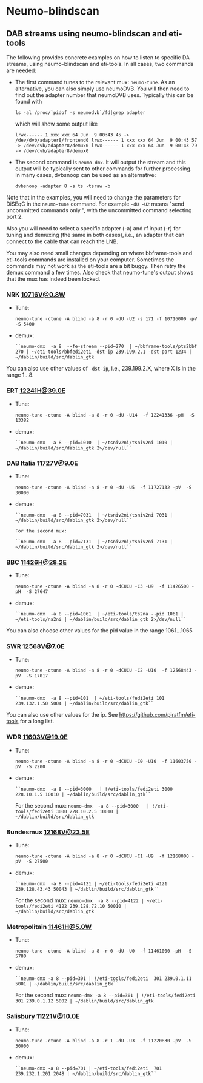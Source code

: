 # Neumo-blindscan

##  DAB streams using neumo-blindscan and eti-tools ##

The following provides concrete examples on how to listen to specific DA streams,
using neumo-blindscan and eti-tools. In all cases, two commands are needed:

* The first command tunes to the relevant mux: `neumo-tune`. As an alternative,
  you can also simply use neumoDVB. You will then need to find out the adapter
  number that neumoDVB uses. Typically this can be found with

  ``ls -al /proc/`pidof -s neumodvb`/fd|grep adapter``

  which will show some output like

  ``
  lrwx------ 1 xxx xxx 64 Jun  9 00:43 45 -> /dev/dvb/adapter8/frontend0
  lrwx------ 1 xxx xxx 64 Jun  9 00:43 57 -> /dev/dvb/adapter8/demux0
  lrwx------ 1 xxx xxx 64 Jun  9 00:43 79 -> /dev/dvb/adapter8/demux0
  ``
* The second command is `neumo-dmx`. It will output the stream and this output will be typically sent
  to other commands for further processing.  In many cases, dvbsnoop can be used as an alternative:

  ``dvbsnoop -adapter 8 -s ts -tsraw -b``

Note that in the examples, you will need to change  the parameters for DiSEqC in the `neumo-tune` command.
For example `-dU -U2` means "send uncommitted commands only ", with the uncommitted command
selecting port 2.

Also you will need to select a specific adapter (-a) and rf input (-r) for tuning and demuxing (the same in both cases), i.e., an
adapter that can connect to the cable that can reach the LNB.

You may also need small changes depending on where bbframe-tools and eti-tools commands are installed on
your computer. Sometimes the commands may not work as the eti-tools are a bit buggy. Then retry the demux
command a  few times. Also check that neumo-tune's output shows that the mux has indeed been locked.

### NRK 10716V@0.8W

* Tune:

    ``neumo-tune -ctune -A blind -a 8 -r 0 -dU -U2 -s 171 -f 10716000 -pV  -S 5400``

* demux:

      ``neumo-dmx  -a 8  --fe-stream --pid=270  | ~/bbframe-tools/pts2bbf 270 | ~/eti-tools/bbfedi2eti -dst-ip 239.199.2.1 -dst-port 1234 | ~/dablin/build/src/dablin_gtk


You can also use other values of  `-dst-ip`, i.e., 239.199.2.X, where X is in the range 1...8.

### ERT 12241H@39.0E

* Tune:

    ``neumo-tune -ctune -A blind -a 8 -r 0 -dU -U14  -f 12241336 -pH  -S 13382``

* demux:

      ``neumo-dmx  -a 8 --pid=1010  | ~/tsniv2ni/tsniv2ni 1010 | ~/dablin/build/src/dablin_gtk 2>/dev/null``


### DAB Italia 11727V@9.0E

* Tune:

    ``neumo-tune -ctune -A blind -a 8 -r 0 -dU -U5  -f 11727132 -pV  -S 30000``

* demux:

      ``neumo-dmx  -a 8 --pid=7031  | ~/tsniv2ni/tsniv2ni 7031 | ~/dablin/build/src/dablin_gtk 2>/dev/null``

      For the second mux:

      ``neumo-dmx  -a 8 --pid=7131  | ~/tsniv2ni/tsniv2ni 7131 | ~/dablin/build/src/dablin_gtk 2>/dev/null``



### BBC 11426H@28.2E

* Tune:

    ``neumo-tune -ctune -A blind -a 8 -r 0 -dCUCU -C3 -U9  -f 11426500 -pH  -S 27647``

* demux:

      ``neumo-dmx  -a 8 --pid=1061  | ~/eti-tools/ts2na --pid 1061 | ~/eti-tools/na2ni | ~/dablin/build/src/dablin_gtk 2>/dev/null``

You can also choose other values for the pid value in the range 1061...1065


### SWR 12568V@7.0E

* Tune:

    ``neumo-tune -ctune -A blind -a 8 -r 0 -dCUCU -C2 -U10  -f 12568443 -pV  -S 17017``

* demux:

      ``neumo-dmx  -a 8 --pid=101  | ~/eti-tools/fedi2eti 101 239.132.1.50 5004 | ~/dablin/build/src/dablin_gtk``

You can also use other values for the ip. See https://github.com/piratfm/eti-tools for a long list.



### WDR 11603V@19.0E

* Tune:

    ``neumo-tune -ctune -A blind -a 8 -r 0 -dCUCU -C0 -U10  -f 11603750 -pV  -S 2200``

* demux:

      ``neumo-dmx  -a 8 --pid=3000   | !/eti-tools/fedi2eti 3000 228.10.1.5 10010 | ~/dablin/build/src/dablin_gtk``

  For the second mux:
      ``neumo-dmx  -a 8 --pid=3000   | !/eti-tools/fedi2eti 3000 228.10.2.5 10010 | ~/dablin/build/src/dablin_gtk``


### Bundesmux 12168V@23.5E

* Tune:

    ``neumo-tune -ctune -A blind -a 8 -r 0 -dCUCU -C1 -U9  -f 12168000 -pV  -S 27500``

* demux:

      ``neumo-dmx  -a 8 --pid=4121 | ~/eti-tools/fedi2eti 4121 239.128.43.43 50043 | ~/dablin/build/src/dablin_gtk``


  For the second mux:
      ``neumo-dmx  -a 8 --pid=4122 | ~/eti-tools/fedi2eti 4122 239.128.72.10 50010 | ~/dablin/build/src/dablin_gtk``

### Metropolitain 11461H@5.0W

* Tune:

    ``neumo-tune -ctune -A blind -a 8 -r 0 -dU -U0  -f 11461000 -pH  -S 5780``

* demux:

      ``neumo-dmx -a 8 --pid=301 | !/eti-tools/fedi2eti  301 239.0.1.11 5001 | ~/dablin/build/src/dablin_gtk``


  For the second mux:
      ``neumo-dmx -a 8 --pid=301 | !/eti-tools/fedi2eti  301 239.0.1.12 5002 | ~/dablin/build/src/dablin_gtk``



### Salisbury 11221V@10.0E

* Tune:

    ``neumo-tune -ctune -A blind -a 8 -r 1 -dU -U3  -f 11220830 -pV  -S 30000``

* demux:

      ``neumo-dmx -a 8 --pid=701 | ~/eti-tools/fedi2eti  701 239.232.1.201 2048 | ~/dablin/build/src/dablin_gtk``
